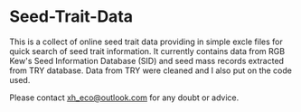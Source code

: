 # Seed-Trait-Data

This is a collect of online seed trait data providing in simple excle files for quick search of seed trait information. It currently contains data from RGB Kew's Seed Information Database (SID) and seed mass records extracted from TRY database. Data from TRY were cleaned and I also put on the code used. 

Please contact xh_eco@outlook.com for any doubt or advice.
